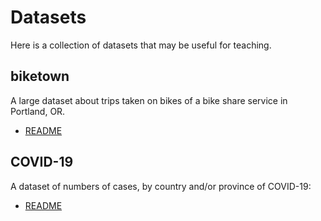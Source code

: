 # Datasets

Here is a collection of datasets that may be useful for teaching.


## biketown

A large dataset about trips taken on bikes of a bike share service in Portland, OR.

- [README](biketown/README.md)


## COVID-19

A dataset of numbers of cases, by country and/or province of COVID-19:

- [README](COVID-19/README_STATS.md)


